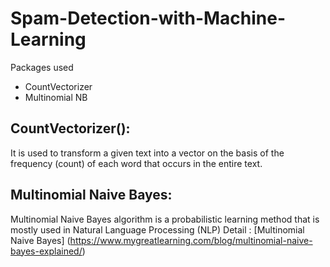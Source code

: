 # Spam-Detection-with-Machine-Learning

Packages used 
* CountVectorizer
* Multinomial NB


## CountVectorizer():
 It is used to transform a given text into
a vector on the basis of the frequency (count)
 of each word that occurs in the entire text.
 
 ## Multinomial Naive Bayes:
  Multinomial Naive Bayes algorithm is a probabilistic 
 learning method that is mostly used in Natural Language 
 Processing (NLP)
 Detail : [Multinomial Naive Bayes] (https://www.mygreatlearning.com/blog/multinomial-naive-bayes-explained/)
